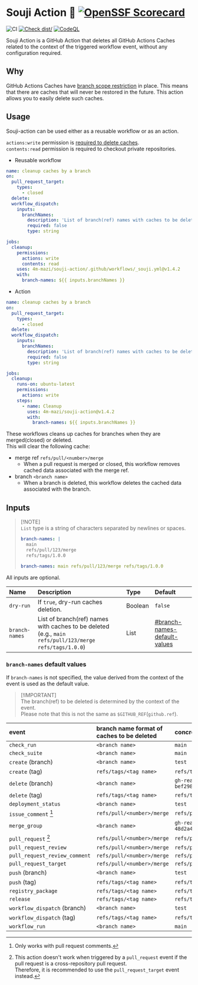 # Souji Action 🧹 [![OpenSSF Scorecard](https://api.scorecard.dev/projects/github.com/4m-mazi/souji-action/badge)](https://scorecard.dev/viewer/?uri=github.com/4m-mazi/souji-action)

![CI](https://github.com/4m-mazi/souji-action/actions/workflows/ci.yml/badge.svg)
[![Check dist/](https://github.com/4m-mazi/souji-action/actions/workflows/check-dist.yml/badge.svg)](https://github.com/actions/4m-mazi/souji-action/actions/workflows/check-dist.yml)
[![CodeQL](https://github.com/4m-mazi/souji-action/actions/workflows/codeql-analysis.yml/badge.svg)](https://github.com/4m-mazi/souji-action/actions/workflows/codeql-analysis.yml)

Souji Action is a GitHub Action that deletes all GitHub Actions Caches related
to the context of the triggered workflow event, without any configuration
required.

## Why

GitHub Actions Caches have
[branch scope restriction](https://docs.github.com/en/actions/using-workflows/caching-dependencies-to-speed-up-workflows#restrictions-for-accessing-a-cache)
in place. This means that there are caches that will never be restored in the
future. This action allows you to easily delete such caches.

## Usage

Souji-action can be used either as a reusable workflow or as an action.

`actions:write` permission is
[required to delete caches](https://docs.github.com/en/rest/actions/cache?apiVersion=2022-11-28#delete-a-github-actions-cache-for-a-repository-using-a-cache-id).\
`contents:read` permission is required to checkout private repositories.

- Reusable workflow

<!-- x-release-please-start-version -->

```yml
name: cleanup caches by a branch
on:
  pull_request_target:
    types:
      - closed
  delete:
  workflow_dispatch:
    inputs:
      branchNames:
        description: 'List of branch(ref) names with caches to be deleted'
        required: false
        type: string

jobs:
  cleanup:
    permissions:
      actions: write
      contents: read
    uses: 4m-mazi/souji-action/.github/workflows/_souji.yml@v1.4.2
    with:
      branch-names: ${{ inputs.branchNames }}
```

<!-- x-release-please-end -->

- Action

<!-- x-release-please-start-version -->

```yml
name: cleanup caches by a branch
on:
  pull_request_target:
    types:
      - closed
  delete:
  workflow_dispatch:
    inputs:
      branchNames:
        description: 'List of branch(ref) names with caches to be deleted'
        required: false
        type: string

jobs:
  cleanup:
    runs-on: ubuntu-latest
    permissions:
      actions: write
    steps:
      - name: Cleanup
        uses: 4m-mazi/souji-action@v1.4.2
        with:
          branch-names: ${{ inputs.branchNames }}
```

<!-- x-release-please-end -->

These workflows cleans up caches for branches when they are merged(closed) or
deleted. \
This will clear the following cache:

- merge ref `refs/pull/<number>/merge`
  - When a pull request is merged or closed, this workflow removes cached data
    associated with the merge ref.
- branch `<branch name>`
  - When a branch is deleted, this workflow deletes the cached data associated
    with the branch.

## Inputs

> [!NOTE]\
> `List` type is a string of characters separated by newlines or spaces.
>
> ```yaml
> branch-names: |
>   main
>   refs/pull/123/merge
>   refs/tags/1.0.0
> ```
>
> ```yaml
> branch-names: main refs/pull/123/merge refs/tags/1.0.0
> ```

All inputs are optional.

| Name           | Description                                                                                            | Type    | Default                                                      |
| :------------- | :----------------------------------------------------------------------------------------------------- | :------ | :----------------------------------------------------------- |
| `dry-run`      | If `true`, dry-run caches deletion.                                                                    | Boolean | `false`                                                      |
| `branch-names` | List of branch(ref) names with caches to be deleted (e.g., `main refs/pull/123/merge refs/tags/1.0.0`) | List    | [#branch-names-default-values](#branch-names-default-values) |

### `branch-names` default values

If `branch-names` is not specified, the value derived from the context of the
event is used as the default value.

> [!IMPORTANT]\
> The branch(ref) to be deleted is determined by the context of the event.\
> Please note that this is not the same as `$GITHUB_REF`(`github.ref`).

| event                         | branch name format of caches to be deleted | concrete example                                                         |
| :---------------------------- | :----------------------------------------- | :----------------------------------------------------------------------- |
| `check_run`                   | `<branch name>`                            | `main`                                                                   |
| `check_suite`                 | `<branch name>`                            | `main`                                                                   |
| `create` (branch)             | `<branch name>`                            | `test`                                                                   |
| `create` (tag)                | `refs/tags/<tag name>`                     | `refs/tags/v2.3.4`                                                       |
| `delete` (branch)             | `<branch name>`                            | `gh-readonly-queue/main/pr-813-bef2983ddf2ae45fbf6ef6c788732c6bc7797cae` |
| `delete` (tag)                | `refs/tags/<tag name>`                     | `refs/tags/v2.3.4`                                                       |
| `deployment_status`           | `<branch name>`                            | `test`                                                                   |
| `issue_comment` [^1]          | `refs/pull/<number>/merge`                 | `refs/pull/123/merge`                                                    |
| `merge_group`                 | `<branch name>`                            | `gh-readonly-queue/main/pr-746-48d2a411fc179d6938d5c57a5040d1b38f3eb198` |
| `pull_request` [^2]           | `refs/pull/<number>/merge`                 | `refs/pull/123/merge`                                                    |
| `pull_request_review`         | `refs/pull/<number>/merge`                 | `refs/pull/123/merge`                                                    |
| `pull_request_review_comment` | `refs/pull/<number>/merge`                 | `refs/pull/123/merge`                                                    |
| `pull_request_target`         | `refs/pull/<number>/merge`                 | `refs/pull/123/merge`                                                    |
| `push` (branch)               | `<branch name>`                            | `test`                                                                   |
| `push` (tag)                  | `refs/tags/<tag name>`                     | `refs/tags/v2.3.4`                                                       |
| `registry_package`            | `refs/tags/<tag name>`                     | `refs/tags/v2.3.4`                                                       |
| `release`                     | `refs/tags/<tag name>`                     | `refs/tags/v2.3.4`                                                       |
| `workflow_dispatch` (branch)  | `<branch name>`                            | `test`                                                                   |
| `workflow_dispatch` (tag)     | `refs/tags/<tag name>`                     | `refs/tags/v2.3.4`                                                       |
| `workflow_run`                | `<branch name>`                            | `main`                                                                   |

[^1]: Only works with pull request comments.

[^2]:
    This action doesn't work when triggered by a `pull_request` event if the
    pull request is a cross-repository pull request.\
    Therefore, it is recommended to use the `pull_request_target` event instead.
